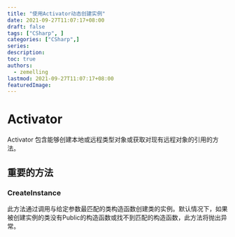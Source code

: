 ```yaml
---
title: "使用Activator动态创建实例"
date: 2021-09-27T11:07:17+08:00
draft: false
tags: ["CSharp", ]
categories: ["CSharp",]
series:
description:
toc: true
authors:
  - zemelling
lastmod: 2021-09-27T11:07:17+08:00
featuredImage:
---
```


# Activator

Activator 包含能够创建本地或远程类型对象或获取对现有远程对象的引用的方法。

## 重要的方法

### CreateInstance

此方法通过调用与给定参数最匹配的类构造函数创建类的实例。默认情况下，如果被创建实例的类没有Public的构造函数或找不到匹配的构造函数，此方法将抛出异常。